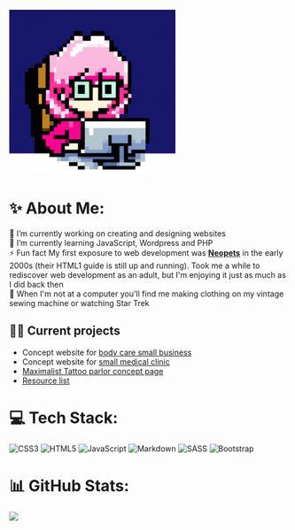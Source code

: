 ![pixel art image of a woman wearing glasses sitting infront of a computer](Profile_avatar.png)
# ✨ About Me:
🔭 I’m currently working on creating and designing websites<br>🌱 I’m currently learning JavaScript, Wordpress and PHP<br>⚡ Fun fact My first exposure to web development was **[Neopets](https://www.neopets.com/help/html1.phtml)** in the early 2000s (their HTML1 guide is still up and running). Took me a while to rediscover web development as an adult, but I'm enjoying it just as much as I did back then<br>🖖 When I'm not at a computer you'll find me making clothing on my vintage sewing machine or watching Star Trek

## 👩‍💻 Current projects
* Concept website for [body care small business ](https://github.com/OliviaGi/Website_Herbal-House)
* Concept website for [small medical clinic](https://github.com/OliviaGi/Medical_Clinic_page)
* [Maximalist Tattoo parlor concept page](https://github.com/OliviaGi/Maximalist_Tattoo_Site)
* [Resource list](https://github.com/OliviaGi/Resources)

# 💻 Tech Stack:
![CSS3](https://img.shields.io/badge/css3-%231572B6.svg?style=for-the-badge&logo=css3&logoColor=white) ![HTML5](https://img.shields.io/badge/html5-%23E34F26.svg?style=for-the-badge&logo=html5&logoColor=white) ![JavaScript](https://img.shields.io/badge/javascript-%23323330.svg?style=for-the-badge&logo=javascript&logoColor=%23F7DF1E) ![Markdown](https://img.shields.io/badge/markdown-%23000000.svg?style=for-the-badge&logo=markdown&logoColor=white) ![SASS](https://img.shields.io/badge/SASS-hotpink.svg?style=for-the-badge&logo=SASS&logoColor=white) ![Bootstrap](https://img.shields.io/badge/bootstrap-%23563D7C.svg?style=for-the-badge&logo=bootstrap&logoColor=white)
# 📊 GitHub Stats:
![](https://github-readme-stats.vercel.app/api/top-langs/?username=OliviaGi&theme=dark&hide_border=false&include_all_commits=false&count_private=false&layout=compact)
